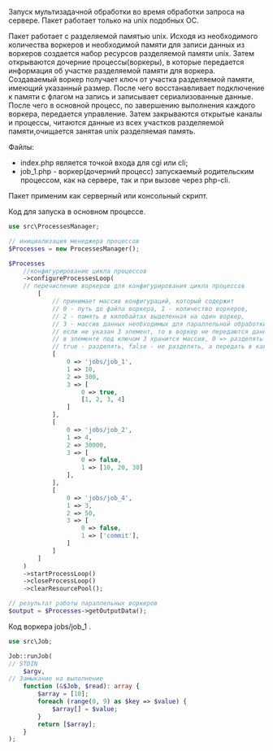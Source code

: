 Запуск мультизадачной обработки во время обработки запроса на сервере.
Пакет работает только на unix подобных OC.

   Пакет работает с разделяемой памятью unix. Исходя из необходимого количества воркеров и необходимой памяти
для записи данных из воркеров создается набор ресурсов разделяемой памяти unix. Затем открываются дочерние 
процессы(воркеры), в которые передается информация об участке разделяемой памяти для воркера.
   Создаваемый воркер получает ключ от участка разделяемой памяти, имеющий указанный размер. После чего
восстанавливает подключение к памяти с флагом на запись и записывает сериализованные данные. После чего
в основной процесс, по завершению выполнения каждого воркера, передается управление. Затем закрываются открытые
каналы и процессы, читаются данные из всех участков разделяемой памяти,очищается занятая unix разделяемая память.

Файлы:
 - index.php является точкой входа для cgi или cli;
 - job_1.php - воркер(дочерний процесс) запускаемый родительским процессом, как на сервере, так и при вызове
   через php-cli. 


Пакет применим как серверный или консольный скрипт.

Код для запуска в основном процессе.

```php
use src\ProcessesManager;

// инициализация менеджера процессов
$Processes = new ProcessesManager();

$Processes
    //конфигурирование цикла процессов
    ->configureProcessesLoop(
    // перечисление воркеров для конфигурирования цикла процессов
        [
            // принимает массив конфигураций, который содержит
            // 0 - путь до файла воркера, 1 - количество воркеров,
            // 2 - память в килобайтах выделенная на один воркер,
            // 3 - массив данных необходимых для параллельной обработки
            // если не указан 3 элемент, то в воркер не передаются данные(если воркер один)
            // в элементе под ключом 3 хранится массив, 0 => разделять ли данные между воркерами
            // true - разделять, false - не разделять, а передать в каждый воркер общие данные
            [
                0 => 'jobs/job_1',
                1 => 10,
                2 => 300,
                3 => [
                    0 => true,
                    [1, 2, 3, 4]
                ]
            ],
            [
                0 => 'jobs/job_2',
                1 => 4,
                2 => 30000,
                3 => [
                    0 => false,
                    1 => [10, 20, 30]
                ],
            ],
            [
                0 => 'jobs/job_4',
                1 => 3,
                2 => 50,
                3 => [
                    0 => false,
                    1 => ['commit'],
                ]
            ]
        ]
    )
    ->startProcessLoop()
    ->closeProcessLoop()
    ->clearResourcePool();

// результат работы параллельных воркеров
$output = $Processes->getOutputData();
```

Код воркера jobs/job_1 .
```php
use src\Job;

Job::runJob(
// STDIN
    $argv,
// Замыкание на выполнение
    function (&$Job, $read): array {
        $array = [10];
        foreach (range(0, 9) as $key => $value) {
            $array[] = $value;
        }
        return [$array];
    }
);
```
